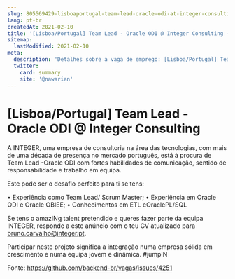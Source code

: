 ```yaml
---
slug: 805569429-lisboaportugal-team-lead-oracle-odi-at-integer-consulting
lang: pt-br
createdAt: 2021-02-10
title: '[Lisboa/Portugal] Team Lead - Oracle ODI @ Integer Consulting - Vaga de Emprego'
sitemap:
  lastModified: 2021-02-10
meta:
  description: 'Detalhes sobre a vaga de emprego: [Lisboa/Portugal] Team Lead - Oracle ODI @ Integer Consulting'
  twitter:
    card: summary
    site: '@nawarian'
---
```


# [Lisboa/Portugal] Team Lead - Oracle ODI @ Integer Consulting

A INTEGER, uma empresa de consultoria na área das tecnologias, com mais de uma década de presença no mercado português, está à procura de Team Lead -Oracle ODI com fortes habilidades de comunicação, sentido de responsabilidade e trabalho em equipa.

Este pode ser o desafio perfeito para ti se tens:

• Experiência como Team Lead/ Scrum Master;
• Experiência em Oracle ODI e Oracle OBIEE;
• Conhecimentos em ETL eOraclePL/SQL

Se tens o amazINg talent pretendido e queres fazer parte da equipa INTEGER, responde a este anúncio com o teu CV atualizado para bruno.carvalho@integer.pt.

Participar neste projeto significa a integração numa empresa sólida em crescimento e numa equipa jovem e dinâmica. #jumpIN

Fonte: https://github.com/backend-br/vagas/issues/4251